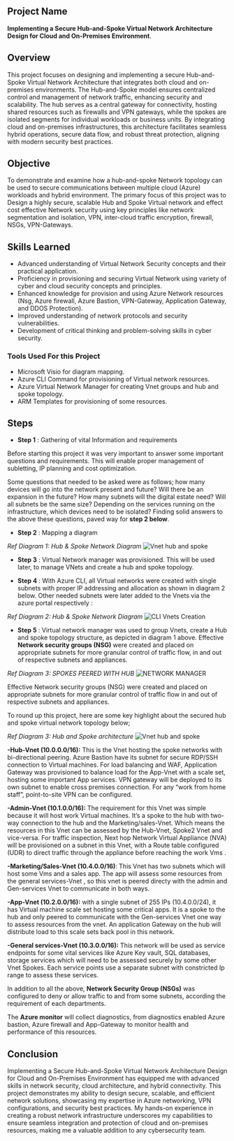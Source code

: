 ## Project Name

**Implementing a Secure Hub-and-Spoke Virtual Network Architecture Design for Cloud and On-Premises Environment**.

## Overview

This project focuses on designing and implementing a secure Hub-and-Spoke Virtual Network Architecture that integrates both cloud and on-premises environments. The Hub-and-Spoke model ensures centralized control and management of network traffic, enhancing security and scalability. 
The hub serves as a central gateway for connectivity, hosting shared resources such as firewalls and VPN gateways, while the spokes are isolated segments for individual workloads or business units. By integrating cloud and on-premises infrastructures, this architecture facilitates seamless hybrid operations, secure data flow, and robust threat protection, aligning with modern security best practices.
 
 ## Objective
To demonstrate and examine how a hub-and-spoke Network topology can be used to secure communications between multiple cloud (Azure) workloads and hybrid environment. The primary focus of this project was to Design a highly secure, scalable Hub and Spoke Virtual network and effect cost effective Network security using key principles like network segmentation and isolation, VPN, inter-cloud traffic encryption, firewall, NSGs, VPN-Gateways.

## Skills Learned
  - Advanced understanding of Virtual Network Security concepts and their practical application.
  - Proficiency in provisioning and securing Virtual Network using variety of cyber and cloud security concepts and principles.
  - Enhanced knowledge for provision and using Azure Network resources (Nsg, Azure firewall, Azure Bastion, VPN-Gateway, Application Gateway, and DDOS Protection).
  - Improved understanding of network protocols and security vulnerabilities.
  - Development of critical thinking and problem-solving skills in cyber security.

  ### Tools Used For this Project
- Microsoft Visio for diagram mapping.
- Azure CLI Command for provisioning of  Virtual network resources.
- Azure Virtual Network Manager for creating Vnet groups and hub and spoke topology.
- ARM Templates for provisioning of some resources.

 ## Steps
- **Step 1** : Gathering of vital Information and requirements

Before starting this project it was very important to answer some important questions and requirements. This will enable proper management of subletting, IP planning and cost optimization.

Some questions that needed to be asked were as follows; how many devices will go into the network present and future? Will there be an expansion in the future? How many subnets will the digital estate need? Will all subnets be the same size? Depending on the services running on the infrastructure, which devices need to be isolated?
Finding solid answers to the above these questions, paved way for **step 2 below**.

- **Step 2** : Mapping a diagram

*Ref Diagram 1: Hub & Spoke Network Diagram*
   ![Vnet hub and spoke](https://github.com/user-attachments/assets/a1906da8-0ecf-46c2-a355-2c7d0db02591)

- **Step 3** : Virtual Network manager was provisioned. This will be used later, to manage VNets and create a hub and spoke topology.

- **Step 4** : With Azure CLI, all Virtual networks were created with single subnets with proper IP addressing and allocation as shown in diagram 2 below.  Other needed subnets were later added to the Vnets via the azure portal respectively :

*Ref Diagram 2: Hub & Spoke Network Diagram*
![CLI Vnets Creation](https://github.com/user-attachments/assets/61f117c0-2663-49c6-a576-5b5905a353a0)

- **Step 5** : Virtual network manager was used to group Vnets, create a Hub and spoke topology structure, as depicted in diagram 1 above.
 Effective **Network security groups (NSG)** were created and placed on appropriate subnets for more granular control of traffic flow, in and out of respective subnets and appliances.

*Ref Diagram 3: SPOKES PEERED WITH HUB*
![NETWORK MANAGER](https://github.com/user-attachments/assets/9601d983-b1cd-47e3-8861-f30e63b7922f)

 Effective Network security groups (NSG) were created and placed on appropriate subnets for more granular control of traffic flow in and out of respective subnets and appliances.

To round up this project, here are some key highlight about the secured hub and spoke virtual network topology below;

*Ref Diagram 3: Hub and Spoke architecture*
![Vnet hub and spoke](https://github.com/user-attachments/assets/1f3dc0d9-d86f-4664-8b84-b2aabd784f61)

**-Hub-Vnet (10.0.0.0/16):** This is the Vnet hosting the spoke networks with bi-directional peering.  Azure Bastion have its subnet for secure RDP/SSH connection to Virtual machines. For load balancing and WAF, Application Gateway was provisioned to balance load for the App-Vnet with a scale set, hosting some important App services. VPN gateway will be deployed to its own subnet to enable cross premises connection. For any “work from home staff”, point-to-site VPN can be configured. 

**-Admin-Vnet (10.1.0.0/16):** The requirement for this Vnet was simple because it will host work Virtual machines. It’s a spoke to the hub with two-way connection to the hub and the Marketing/sales-Vnet. Which means the resources in this Vnet can be assessed by the Hub-Vnet, Spoke2 Vnet and vice-versa.
For traffic inspection, Next hop Network Virtual Appliance (NVA) will be provisioned on a subnet in this Vnet, with a Route table configured (UDR) to direct traffic through the appliance before reaching the work Vms .

**-Marketing/Sales-Vnet (10.4.0.0/16)**: This Vnet has two subnets which will host some Vms and a sales app. The app will assess some resources from the general services-Vnet , so this vnet is peered directy with the admin and Gen-services Vnet to communicate in both ways. 

**-App-Vnet (10.2.0.0/16):** with a single subnet of 255 IPs (10.4.0.0/24), it has Virtual machine scale set hosting some critical apps. It is a spoke to the hub and only peered to communicate with the Gen-services Vnet one way to assess resources from the vnet.
An application Gateway on the hub will distribute load to this scale sets back pool in this network.

**-General services-Vnet (10.3.0.0/16):** This network will be used as service endpoints for some vital services like Azure Key vault, SQL databases, storage services which will need to be assessed securely by some other Vnet Spokes. Each service points use a separate subnet with constricted Ip range to assess these services.

In addition to all the above, **Network Security Group (NSGs)** was configured to deny or allow traffic to and from some subnets, according the requirement of each departments.

The **Azure monitor** will collect diagnostics, from diagnostics enabled Azure bastion, Azure firewall and App-Gateway to monitor health and performance of this resources.

## Conclusion

Implementing a Secure Hub-and-Spoke Virtual Network Architecture Design for Cloud and On-Premises Environment has equipped me with advanced skills in network security, cloud architecture, and hybrid connectivity. This project demonstrates my ability to design secure, scalable, and efficient network solutions, showcasing my expertise in Azure networking, VPN configurations, and security best practices. My hands-on experience in creating a robust network infrastructure underscores my capabilities to ensure seamless integration and protection of cloud and on-premises resources, making me a valuable addition to any cybersecurity team.

